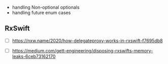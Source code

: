 - handling Non-optional optionals
- handling future enum cases



## RxSwift

- [ ] https://nxw.name/2020/how-delegateproxy-works-in-rxswift-f7695db8
- [ ] https://medium.com/gett-engineering/disposing-rxswifts-memory-leaks-6ceb73162170

